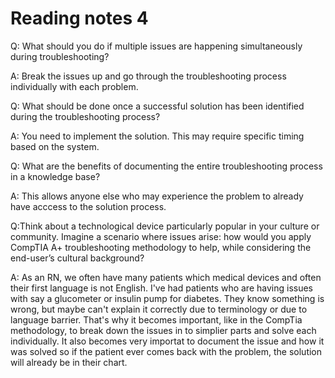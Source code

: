 # Reading notes 4

Q: What should you do if multiple issues are happening simultaneously during troubleshooting?

A: Break the issues up and go through the troubleshooting process individually with each problem.


Q: What should be done once a successful solution has been identified during the troubleshooting process?

A: You need to implement the solution. This may require specific timing based on the system.


Q: What are the benefits of documenting the entire troubleshooting process in a knowledge base?

A: This allows anyone else who may experience the problem to already have acccess to the solution process.


Q:Think about a technological device particularly popular in your culture or community. Imagine a scenario where issues arise: how would you apply CompTIA A+ troubleshooting methodology to help, while considering the end-user’s cultural background?

A: As an RN, we often have many patients which medical devices and often their first language is not English. I've had patients who are having issues with say a glucometer or insulin pump for diabetes. They know something is wrong, but maybe can't explain it correctly due to terminology or due to language barrier. That's why it becomes important, like in the CompTia methodology, to break down the issues in to simplier parts and solve each individually. It also becomes very importat to document the issue and how it was solved so if the patient ever comes back with the problem, the solution will already be in their chart. 
